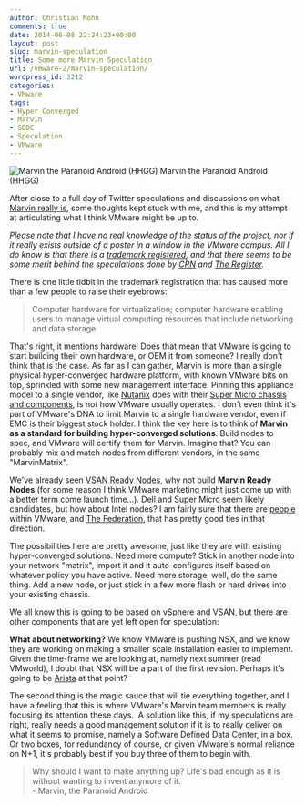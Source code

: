 ```yaml
---
author: Christian Mohn
comments: true
date: 2014-06-08 22:24:23+00:00
layout: post
slug: marvin-speculation
title: Some more Marvin Speculation
url: /vmware-2/marvin-speculation/
wordpress_id: 3212
categories:
- VMware
tags:
- Hyper Converged
- Marvin
- SDDC
- Speculation
- VMware
---
```

![Marvin the Paranoid Android (HHGG)](http://vninja.net/wordpress/wp-content/uploads/2014/06/Marvin_HHGG.jpg#floatright) Marvin the Paranoid Android (HHGG)

After close to a full day of Twitter speculations and discussions on what [Marvin really is](http://vninja.net/vmware-2/vmwares-mystic-marvin-project/), some thoughts kept stuck with me, and this is my attempt at articulating what I think VMware might be up to.

_Please note that I have no real knowledge of the status of the project, nor if it really exists outside of a poster in a window in the VMware campus. All I do know is that there is a [trademark registered](http://trademarks.justia.com/861/60/marvin-86160864.html), and that there seems to be some merit behind the speculations done by [CRN](30/project-mystics-potential-competitors-to-vmware-bring-it-on.htm) and [The Register](http://www.theregister.co.uk/2014/03/19/emc_sailing_up_the_mystic_river/)._

<!--more-->


There is one little tidbit in the trademark registration that has caused more than a few people to raise their eyebrows:



<blockquote>Computer hardware for virtualization; computer hardware enabling users to manage virtual computing resources that include networking and data storage</blockquote>



That's right, it mentions hardware! Does that mean that VMware is going to start building their own hardware, or OEM it from someone? I really don't think that is the case. As far as I can gather, Marvin is more than a single physical hyper-converged hardware platform, with known VMware bits on top, sprinkled with some new management interface. Pinning this appliance model to a single vendor, like [Nutanix](http://nutanix.com) does with their [Super Micro chassis and components](http://download.nutanix.com/guides/c_3_5/xhtml/oxy_ex-1/topics/hardware/system_specifications_nx7000_r.html), is not how VMware usually operates. I don't even think it's part of VMware's DNA to limit Marvin to a single hardware vendor, even if EMC is their biggest stock holder. I think the key here is to think of **Marvin as a standard for building hyper-converged solutions**. Build nodes to spec, and VMware will certify them for Marvin. Imagine that? You can probably mix and match nodes from different vendors, in the same "MarvinMatrix".

We've already seen [VSAN Ready Nodes](http://blogs.vmware.com/vsphere/2014/03/virtual-san-ready-nodes-cisco-dell-fujitsu-ibm-super-micro-next-30-days.html), why not build **Marvin Ready Nodes** (for some reason I think VMware marketing might just come up with a better term come launch time...). Dell and Super Micro seem likely candidates, but how about Intel nodes? I am fairly sure that there are [people](http://en.wikipedia.org/wiki/Pat_Gelsinger) within VMware, and [The Federation](http://emcfederation.com), that has pretty good ties in that direction.

The possibilities here are pretty awesome, just like they are with existing hyper-converged solutions. Need more compute? Stick in another node into your network "matrix", import it and it auto-configures itself based on whatever policy you have active. Need more storage, well, do the same thing. Add a new node, or just stick in a few more flash or hard drives into your existing chassis.

We all know this is going to be based on vSphere and VSAN, but there are other components that are yet left open for speculation:

**What about networking?** We know VMware is pushing NSX, and we know they are working on making a smaller scale installation easier to implement. Given the time-frame we are looking at, namely next summer (read VMworld), I doubt that NSX will be a part of the first revision. Perhaps it's going to be [Arista](http://www.arista.com/en/) at that point?

The second thing is the magic sauce that will tie everything together, and I have a feeling that this is where VMware's Marvin team members is really focusing its attention these days.  A solution like this, if my speculations are right, really needs a good management solution if it is to really deliver on what it seems to promise, namely a Software Defined Data Center, in a box. Or two boxes, for redundancy of course, or given VMware's normal reliance on N+1, it's probably best if you buy three of them to begin with.



<blockquote>Why should I want to make anything up? Life's bad enough as it is without wanting to invent anymore of it.<br/>
- Marvin, the Paranoid Android</blockquote>
